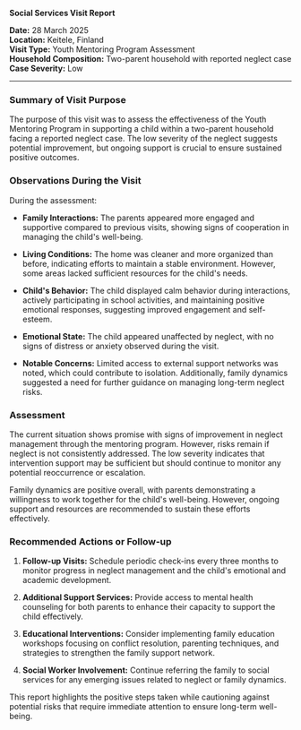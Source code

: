 

**Social Services Visit Report**

**Date:** 28 March 2025  
**Location:** Keitele, Finland  
**Visit Type:** Youth Mentoring Program Assessment  
**Household Composition:** Two-parent household with reported neglect case  
**Case Severity:** Low  

---

### **Summary of Visit Purpose**

The purpose of this visit was to assess the effectiveness of the Youth Mentoring Program in supporting a child within a two-parent household facing a reported neglect case. The low severity of the neglect suggests potential improvement, but ongoing support is crucial to ensure sustained positive outcomes.

### **Observations During the Visit**

During the assessment:

- **Family Interactions:** The parents appeared more engaged and supportive compared to previous visits, showing signs of cooperation in managing the child's well-being.
  
- **Living Conditions:** The home was cleaner and more organized than before, indicating efforts to maintain a stable environment. However, some areas lacked sufficient resources for the child's needs.

- **Child's Behavior:** The child displayed calm behavior during interactions, actively participating in school activities, and maintaining positive emotional responses, suggesting improved engagement and self-esteem.

- **Emotional State:** The child appeared unaffected by neglect, with no signs of distress or anxiety observed during the visit.

- **Notable Concerns:** Limited access to external support networks was noted, which could contribute to isolation. Additionally, family dynamics suggested a need for further guidance on managing long-term neglect risks.

### **Assessment**

The current situation shows promise with signs of improvement in neglect management through the mentoring program. However, risks remain if neglect is not consistently addressed. The low severity indicates that intervention support may be sufficient but should continue to monitor any potential reoccurrence or escalation.

Family dynamics are positive overall, with parents demonstrating a willingness to work together for the child's well-being. However, ongoing support and resources are recommended to sustain these efforts effectively.

### **Recommended Actions or Follow-up**

1. **Follow-up Visits:** Schedule periodic check-ins every three months to monitor progress in neglect management and the child's emotional and academic development.
   
2. **Additional Support Services:** Provide access to mental health counseling for both parents to enhance their capacity to support the child effectively.

3. **Educational Interventions:** Consider implementing family education workshops focusing on conflict resolution, parenting techniques, and strategies to strengthen the family support network.

4. **Social Worker Involvement:** Continue referring the family to social services for any emerging issues related to neglect or family dynamics.

This report highlights the positive steps taken while cautioning against potential risks that require immediate attention to ensure long-term well-being.